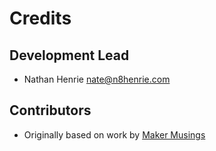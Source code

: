 # Credits

## Development Lead

- Nathan Henrie <nate@n8henrie.com>

## Contributors

- Originally based on work by [Maker Musings](https://github.com/makermusings)
